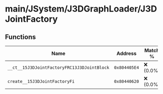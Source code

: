 # main/JSystem/J3DGraphLoader/J3DJointFactory

## Functions

| Name | Address | Match % |
|------|---------|---------|
| `__ct__15J3DJointFactoryFRC13J3DJointBlock` | `0x804405E4` | :x: (0.0%) |
| `create__15J3DJointFactoryFi` | `0x80440620` | :x: (0.0%) |
